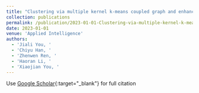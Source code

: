 ```yaml
---
title: "Clustering via multiple kernel k-means coupled graph and enhanced tensor learning"
collection: publications
permalink: /publication/2023-01-01-Clustering-via-multiple-kernel-k-means-coupled-graph-and-enhanced-tensor-learning
date: 2023-01-01
venue: 'Applied Intelligence'
authors: 
  - 'Jiali You, '
  - 'Chiyu Han, '
  - 'Zhenwen Ren, '
  - 'Haoran Li, '
  - 'Xiaojian You, '
---
```

Use [Google Scholar](https://scholar.google.com/scholar?q=Clustering+via+multiple+kernel+k+means+coupled+graph+and+enhanced+tensor+learning){:target="_blank"} for full citation